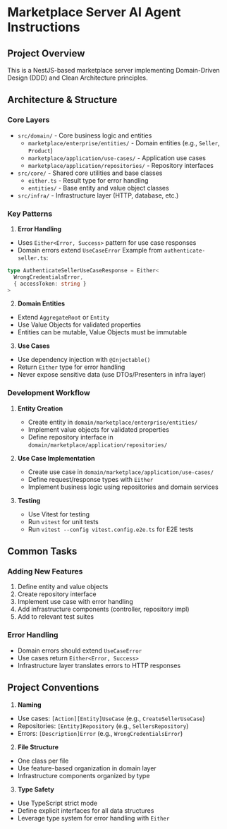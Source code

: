 # Marketplace Server AI Agent Instructions

## Project Overview
This is a NestJS-based marketplace server implementing Domain-Driven Design (DDD) and Clean Architecture principles.

## Architecture & Structure

### Core Layers
- `src/domain/` - Core business logic and entities
  - `marketplace/enterprise/entities/` - Domain entities (e.g., `Seller`, `Product`)
  - `marketplace/application/use-cases/` - Application use cases
  - `marketplace/application/repositories/` - Repository interfaces
- `src/core/` - Shared core utilities and base classes
  - `either.ts` - Result type for error handling
  - `entities/` - Base entity and value object classes
- `src/infra/` - Infrastructure layer (HTTP, database, etc.)

### Key Patterns

1. **Error Handling**
- Uses `Either<Error, Success>` pattern for use case responses
- Domain errors extend `UseCaseError`
Example from `authenticate-seller.ts`:
```typescript
type AuthenticateSellerUseCaseResponse = Either<
  WrongCredentialsError,
  { accessToken: string }
>
```

2. **Domain Entities**
- Extend `AggregateRoot` or `Entity`
- Use Value Objects for validated properties
- Entities can be mutable, Value Objects must be immutable

3. **Use Cases**
- Use dependency injection with `@Injectable()`
- Return `Either` type for error handling
- Never expose sensitive data (use DTOs/Presenters in infra layer)

### Development Workflow

1. **Entity Creation**
   - Create entity in `domain/marketplace/enterprise/entities/`
   - Implement value objects for validated properties
   - Define repository interface in `domain/marketplace/application/repositories/`

2. **Use Case Implementation**
   - Create use case in `domain/marketplace/application/use-cases/`
   - Define request/response types with `Either`
   - Implement business logic using repositories and domain services

3. **Testing**
   - Use Vitest for testing
   - Run `vitest` for unit tests
   - Run `vitest --config vitest.config.e2e.ts` for E2E tests

## Common Tasks

### Adding New Features
1. Define entity and value objects
2. Create repository interface
3. Implement use case with error handling
4. Add infrastructure components (controller, repository impl)
5. Add to relevant test suites

### Error Handling
- Domain errors should extend `UseCaseError`
- Use cases return `Either<Error, Success>`
- Infrastructure layer translates errors to HTTP responses

## Project Conventions

1. **Naming**
- Use cases: `[Action][Entity]UseCase` (e.g., `CreateSellerUseCase`)
- Repositories: `[Entity]Repository` (e.g., `SellersRepository`)
- Errors: `[Description]Error` (e.g., `WrongCredentialsError`)

2. **File Structure**
- One class per file
- Use feature-based organization in domain layer
- Infrastructure components organized by type

3. **Type Safety**
- Use TypeScript strict mode
- Define explicit interfaces for all data structures
- Leverage type system for error handling with `Either`
